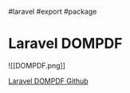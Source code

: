 #laravel #export #package
# Laravel DOMPDF
![[DOMPDF.png]]

[Laravel DOMPDF Github](https://github.com/barryvdh/laravel-dompdf)

